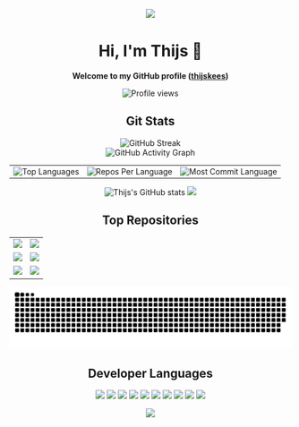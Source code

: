 <p align="center">
  <img src="https://capsule-render.vercel.app/api?type=waving&color=blue&height=100&width=300&section=header"/>
</p>

<h1 align="center">Hi, I'm Thijs 👋</h1>
<p align="center">
  <b>Welcome to my GitHub profile (<a href="https://github.com/thijskees">thijskees</a>)</b>
</p>

<p align="center">
  <img src="https://komarev.com/ghpvc/?username=thijskees&color=blue&style=flat-square&label=Profile+Views" alt="Profile views" width="200" height="35">
</p>

<h2 align="center">Git Stats</h2>
<div align="center">
<picture>
  <source media="(prefers-color-scheme: dark)" srcset="https://nirzak-streak-stats.vercel.app?user=thijskees&theme=dark&hide_border=true&background=00000000&ring=1E90FF&fire=1E90FF&currStreakLabel=1E90FF&sideNums=1E90FF&sideLabels=1E90FF&dates=1E90FF" />
  <img src="https://nirzak-streak-stats.vercel.app?user=thijskees&theme=dark&hide_border=true&background=00000000&ring=1E90FF&fire=1E90FF&currStreakLabel=1E90FF&sideNums=1E90FF&sideLabels=1E90FF&dates=1E90FF" alt="GitHub Streak" />
</picture>

  <br>
<img src="https://github-readme-activity-graph.vercel.app/graph?username=thijskees&custom_title=Thijs's%20GitHub%20Activity%20Graph&hide_border=true&border_radius=15&bg_color=00000000&color=1E90FF&line=1E90FF&point=1E90FF&area_color=00000000&title_color=1E90FF&area=true" alt="GitHub Activity Graph" />

  <br>
  <table>
    <tr>
      <td>
        <img src="https://github-readme-stats.vercel.app/api/top-langs/?username=thijskees&hide=html&hide_border=true&layout=compact&langs_count=8&theme=github-dark&bg_color=00000000" alt="Top Languages">
      </td>
      <td>
        <img src="https://github-profile-summary-cards.vercel.app/api/cards/repos-per-language?username=thijskees&theme=github_dark&hide_border=true&bg_color=00000000" alt="Repos Per Language">
      </td>
      <td>
        <img src="https://github-profile-summary-cards.vercel.app/api/cards/most-commit-language?username=thijskees&theme=github_dark&hide_border=true&bg_color=00000000" alt="Most Commit Language">
      </td>
    </tr>
  </table>
  <img src="https://github-readme-stats.vercel.app/api?username=thijskees&hide_border=true&border_radius=15&show_icons=true&theme=github-dark&bg_color=00000000" alt="Thijs's GitHub stats">
  <img src="https://github-profile-summary-cards.vercel.app/api/cards/profile-details?username=thijskees&theme=github_dark&hide_border=true&bg_color=00000000">
</div>

<h2 align="center">Top Repositories</h2>
<div align="center">
  <table>
    <tr>
      <td>
        <a href="https://github.com/thijskees/fast-gemini-nano">
          <img src="https://github-readme-stats.vercel.app/api/pin/?username=thijskees&repo=fast-gemini-nano&theme=github-dark&hide_border=true&border_radius=15&bg_color=00000000" />
        </a>
      </td>
      <td>
        <a href="https://github.com/thijskees/Weather-3d-ai-app">
          <img src="https://github-readme-stats.vercel.app/api/pin/?username=thijskees&repo=Weather-3d-ai-app&theme=github-dark&hide_border=true&border_radius=15&bg_color=00000000" />
        </a>
      </td>
    </tr>
    <tr>
      <td>
        <a href="https://github.com/thijskees/moviedjangoai">
          <img src="https://github-readme-stats.vercel.app/api/pin/?username=thijskees&repo=moviedjangoai&theme=github-dark&hide_border=true&border_radius=15&bg_color=00000000" />
        </a>
      </td>
      <td>
        <a href="https://github.com/thijskees/speech-to-text">
          <img src="https://github-readme-stats.vercel.app/api/pin/?username=thijskees&repo=speech-to-text&theme=github-dark&hide_border=true&border_radius=15&bg_color=00000000" />
        </a>
      </td>
    </tr>
    <tr>
      <td>
        <a href="https://github.com/thijskees/SmolLM">
          <img src="https://github-readme-stats.vercel.app/api/pin/?username=thijskees&repo=SmolLM&theme=github-dark&hide_border=true&border_radius=15&bg_color=00000000" />
        </a>
      </td>
      <td>
        <a href="https://github.com/thijskees/Llama-3.2_running_locally">
          <img src="https://github-readme-stats.vercel.app/api/pin/?username=thijskees&repo=Llama-3.2_running_locally&theme=github-dark&hide_border=true&border_radius=15&bg_color=00000000" />
        </a>
      </td>
    </tr>
  </table>
</div>
<picture>
  <source media="(prefers-color-scheme: dark)" srcset="https://raw.githubusercontent.com/platane/platane/output/github-contribution-grid-snake-dark.svg">
  <source media="(prefers-color-scheme: light)" srcset="https://raw.githubusercontent.com/platane/platane/output/github-contribution-grid-snake.svg">
  <img alt="github contribution grid snake animation" src="https://raw.githubusercontent.com/platane/platane/output/github-contribution-grid-snake.svg">
</picture>
<h2 align="center">Developer Languages</h2>
<p align="center">
  <img src="https://img.shields.io/badge/html5-%23E34F26.svg?style=for-the-badge&logo=html5&logoColor=white"/>
  <img src="https://img.shields.io/badge/javascript-%23323330.svg?style=for-the-badge&logo=javascript&logoColor=%23F7DF1E"/>
  <img src="https://img.shields.io/badge/lua-%232C2D72.svg?style=for-the-badge&logo=lua&logoColor=white"/>
  <img src="https://img.shields.io/badge/php-%23777BB4.svg?style=for-the-badge&logo=php&logoColor=white"/>
  <img src="https://img.shields.io/badge/python-3670A0?style=for-the-badge&logo=python&logoColor=ffdd54"/>
  <img src="https://img.shields.io/badge/typescript-%23007ACC.svg?style=for-the-badge&logo=typescript&logoColor=white"/>
  <img src="https://img.shields.io/badge/vercel-%23000000.svg?style=for-the-badge&logo=vercel&logoColor=white"/>
  <img src="https://img.shields.io/badge/node.js-6DA55F?style=for-the-badge&logo=node.js&logoColor=white"/>
  <img src="https://img.shields.io/badge/Next-black?style=for-the-badge&logo=next.js&logoColor=white"/>
  <img src="https://img.shields.io/badge/mysql-4479A1.svg?style=for-the-badge&logo=mysql&logoColor=white"/>
</p>

<p align="center">
  <img src="https://capsule-render.vercel.app/api?type=waving&color=blue&height=100&section=footer"/>
</p>
